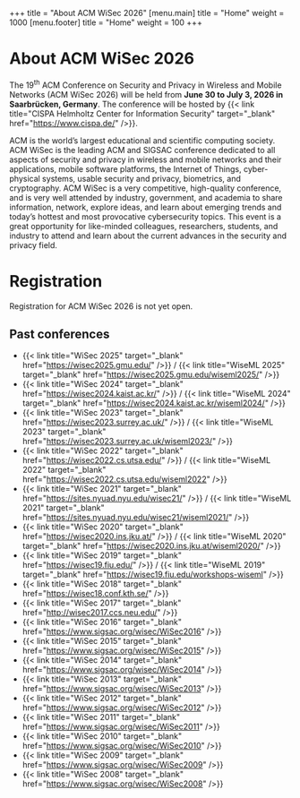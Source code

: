 +++
title = "About ACM WiSec 2026"
[menu.main]
    title = "Home"
    weight = 1000
[menu.footer]
    title = "Home"
    weight = 100
+++

# About ACM WiSec 2026

The 19<sup>th</sup> ACM Conference on Security and Privacy in Wireless and Mobile Networks (ACM WiSec 2026) will be held from **June 30 to July 3, 2026 in Saarbrücken, Germany**. 
The conference will be hosted by {{< link title="CISPA Helmholtz Center for Information Security" target="_blank" href="https://www.cispa.de/" />}}.

ACM is the world’s largest educational and scientific computing society. ACM WiSec is the leading ACM and SIGSAC conference dedicated to all aspects of security and privacy in wireless and mobile networks and their applications, mobile software platforms, the Internet of Things, cyber-physical systems, usable security and privacy, biometrics, and cryptography. ACM WiSec is a very competitive, high-quality conference, and is very well attended by industry, government, and academia to share information, network, explore ideas, and learn about emerging trends and today’s hottest and most provocative cybersecurity topics. This event is a great opportunity for like-minded colleagues, researchers, students, and industry to attend and learn about the current advances in the security and privacy field.

# Registration

Registration for ACM WiSec 2026 is not yet open. 

## Past conferences
- {{< link title="WiSec 2025" target="_blank" href="https://wisec2025.gmu.edu/" />}} / {{< link title="WiseML 2025" target="_blank" href="https://wisec2025.gmu.edu/wiseml2025/" />}}
- {{< link title="WiSec 2024" target="_blank" href="https://wisec2024.kaist.ac.kr/" />}} / {{< link title="WiseML 2024" target="_blank" href="https://wisec2024.kaist.ac.kr/wiseml2024/" />}}
- {{< link title="WiSec 2023" target="_blank" href="https://wisec2023.surrey.ac.uk/" />}} / {{< link title="WiseML 2023" target="_blank" href="https://wisec2023.surrey.ac.uk/wiseml2023/" />}}
- {{< link title="WiSec 2022" target="_blank" href="https://wisec2022.cs.utsa.edu/" />}} / {{< link title="WiseML 2022" target="_blank" href="https://wisec2022.cs.utsa.edu/wiseml2022" />}}
- {{< link title="WiSec 2021" target="_blank" href="https://sites.nyuad.nyu.edu/wisec21/" />}} / {{< link title="WiseML 2021" target="_blank" href="https://sites.nyuad.nyu.edu/wisec21/wiseml2021/" />}}
- {{< link title="WiSec 2020" target="_blank" href="https://wisec2020.ins.jku.at/" />}} / {{< link title="WiseML 2020" target="_blank" href="https://wisec2020.ins.jku.at/wiseml2020/" />}}
- {{< link title="WiSec 2019" target="_blank" href="https://wisec19.fiu.edu/" />}} / {{< link title="WiseML 2019" target="_blank" href="https://wisec19.fiu.edu/workshops-wiseml" />}}
- {{< link title="WiSec 2018" target="_blank" href="https://wisec18.conf.kth.se/" />}}
- {{< link title="WiSec 2017" target="_blank" href="http://wisec2017.ccs.neu.edu/" />}}
- {{< link title="WiSec 2016" target="_blank" href="https://www.sigsac.org/wisec/WiSec2016" />}}
- {{< link title="WiSec 2015" target="_blank" href="https://www.sigsac.org/wisec/WiSec2015" />}}
- {{< link title="WiSec 2014" target="_blank" href="https://www.sigsac.org/wisec/WiSec2014" />}}
- {{< link title="WiSec 2013" target="_blank" href="https://www.sigsac.org/wisec/WiSec2013" />}}
- {{< link title="WiSec 2012" target="_blank" href="https://www.sigsac.org/wisec/WiSec2012" />}}
- {{< link title="WiSec 2011" target="_blank" href="https://www.sigsac.org/wisec/WiSec2011" />}}
- {{< link title="WiSec 2010" target="_blank" href="https://www.sigsac.org/wisec/WiSec2010" />}}
- {{< link title="WiSec 2009" target="_blank" href="https://www.sigsac.org/wisec/WiSec2009" />}}
- {{< link title="WiSec 2008" target="_blank" href="https://www.sigsac.org/wisec/WiSec2008" />}}

